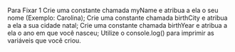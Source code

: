 Para Fixar 1
    Crie uma constante chamada myName e atribua a ela o seu nome (Exemplo: Carolina);
    Crie uma constante chamada birthCity e atribua a ela a sua cidade natal;
    Crie uma constante chamada birthYear e atribua a ela o ano em que você nasceu;
    Utilize o console.log() para imprimir as variáveis que você criou.
